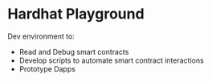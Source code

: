 # Hardhat Playground

Dev environment to:
* Read and Debug smart contracts
* Develop scripts to automate smart contract interactions
* Prototype Dapps
